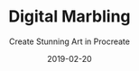 ---
title: "Digital Marbling"
subtitle: "Create Stunning Art in Procreate"
desc: "This class is all about digital marbling and how to create beautiful abstract pieces of art. The class covers my favourite tools and techniques, and I show you everything – from the basics all the way to how to finish a piece in style."
external_url: https://ttkb.me/digital-marbling
date: "2019-02-20"
image: "img/digital-marbling-thumb.jpg"
background_color: "#111111"
categories: ['Illustration', 'Art']
tags: ['Abstract', 'iPad', 'Procreate']
---